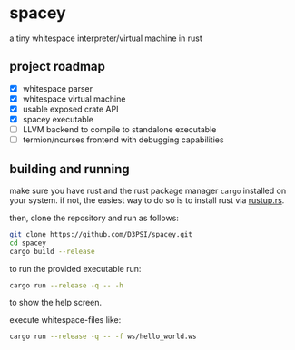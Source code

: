 # spacey
a tiny whitespace interpreter/virtual machine in rust

## project roadmap
- [x] whitespace parser
- [x] whitespace virtual machine
- [x] usable exposed crate API
- [x] spacey executable
- [ ] LLVM backend to compile to standalone executable
- [ ] termion/ncurses frontend with debugging capabilities

## building and running
make sure you have rust and the rust package manager `cargo` installed on your system. if not, the easiest way to do so is to install rust via [rustup.rs](https://rustup.rs).

then, clone the repository and run as follows:

```bash
git clone https://github.com/D3PSI/spacey.git
cd spacey
cargo build --release
```

to run the provided executable run:

```bash
cargo run --release -q -- -h
```

to show the help screen.

execute whitespace-files like:

```bash
cargo run --release -q -- -f ws/hello_world.ws
```

